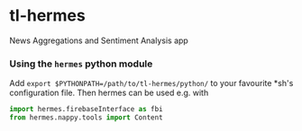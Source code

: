 # tl-hermes
News Aggregations and Sentiment Analysis app

### Using the `hermes` python module
Add `export $PYTHONPATH=/path/to/tl-hermes/python/` to your favourite *sh's configuration file. Then hermes can be used e.g. with
```Python
import hermes.firebaseInterface as fbi
from hermes.nappy.tools import Content
```